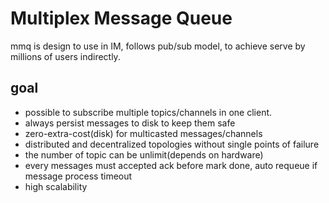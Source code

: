 # Multiplex Message Queue

mmq is design to use in IM, follows pub/sub model, to achieve serve by millions of users indirectly.

## goal
* possible to subscribe multiple topics/channels in one client.
* always persist messages to disk to keep them safe
* zero-extra-cost(disk) for multicasted messages/channels
* distributed and decentralized topologies without single points of failure
* the number of topic can be unlimit(depends on hardware)
* every messages must accepted ack before mark done, auto requeue if message process timeout
* high scalability
